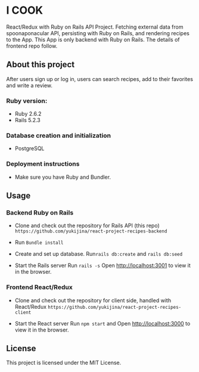 # I COOK
React/Redux with Ruby on Rails API Project.
Fetching external data from spoonaponacular API, persisting with Ruby on Rails, and rendering recipes to the App.
This App is only backend with Ruby on Rails. The details of frontend repo follow.

## About this project
After users sign up or log in, users can search recipes, add to their favorites and write a review.


### Ruby version: 
- Ruby 2.6.2
- Rails 5.2.3


### Database creation and initialization
- PostgreSQL

### Deployment instructions
- Make sure you have Ruby and Bundler.

## Usage
### Backend Ruby on Rails
- Clone and check out the repository for Rails API (this repo)
`https://github.com/yukijina/react-project-recipes-backend`

- Run `Bundle install`

- Create and set up database. 
Run`rails db:create` and `rails db:seed`

- Start the Rails server
Run `rails -s`
Open [http://localhost:3001](http://localhost:3001) to view it in the browser.


### Frontend React/Redux
- Clone and check out the repository for client side, handled with React/Redux
`https://github.com/yukijina/react-project-recipes-client`


- Start the React server
Run `npm start` and Open [http://localhost:3000](http://localhost:3000) to view it in the browser.


## License
This project is licensed under the MIT License.